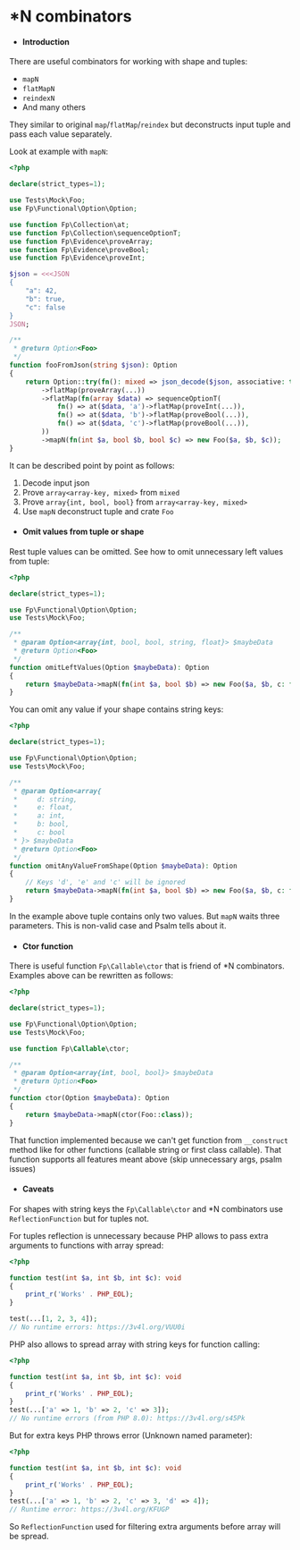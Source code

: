 # *N combinators
- #### Introduction

There are useful combinators for working with shape and tuples:
- `mapN`
- `flatMapN`
- `reindexN`
- And many others

They similar to original `map`/`flatMap`/`reindex` but deconstructs input tuple and pass each value separately.

Look at example with `mapN`:

```php
<?php

declare(strict_types=1);

use Tests\Mock\Foo;
use Fp\Functional\Option\Option;

use function Fp\Collection\at;
use function Fp\Collection\sequenceOptionT;
use function Fp\Evidence\proveArray;
use function Fp\Evidence\proveBool;
use function Fp\Evidence\proveInt;

$json = <<<JSON
{
    "a": 42,
    "b": true,
    "c": false
}
JSON;

/**
 * @return Option<Foo>
 */
function fooFromJson(string $json): Option
{
    return Option::try(fn(): mixed => json_decode($json, associative: true, flags: JSON_THROW_ON_ERROR))
        ->flatMap(proveArray(...))
        ->flatMap(fn(array $data) => sequenceOptionT(
            fn() => at($data, 'a')->flatMap(proveInt(...)),
            fn() => at($data, 'b')->flatMap(proveBool(...)),
            fn() => at($data, 'c')->flatMap(proveBool(...)),
        ))
        ->mapN(fn(int $a, bool $b, bool $c) => new Foo($a, $b, $c));
}
```

It can be described point by point as follows:

1) Decode input json
2) Prove `array<array-key, mixed>` from `mixed`
3) Prove `array{int, bool, bool}` from `array<array-key, mixed>`
4) Use `mapN` deconstruct tuple and crate `Foo`

- #### Omit values from tuple or shape

Rest tuple values can be omitted.
See how to omit unnecessary left values from tuple:

```php
<?php

declare(strict_types=1);

use Fp\Functional\Option\Option;
use Tests\Mock\Foo;

/**
 * @param Option<array{int, bool, bool, string, float}> $maybeData
 * @return Option<Foo>
 */
function omitLeftValues(Option $maybeData): Option
{
    return $maybeData->mapN(fn(int $a, bool $b) => new Foo($a, $b, c: false));
}
```

You can omit any value if your shape contains string keys:

```php
<?php

declare(strict_types=1);

use Fp\Functional\Option\Option;
use Tests\Mock\Foo;

/**
 * @param Option<array{
 *     d: string,
 *     e: float,
 *     a: int,
 *     b: bool,
 *     c: bool
 * }> $maybeData
 * @return Option<Foo>
 */
function omitAnyValueFromShape(Option $maybeData): Option
{
    // Keys 'd', 'e' and 'c' will be ignored
    return $maybeData->mapN(fn(int $a, bool $b) => new Foo($a, $b, c: false));
}
```

In the example above tuple contains only two values. But `mapN` waits three parameters.
This is non-valid case and Psalm tells about it.

- #### Ctor function

There is useful function `Fp\Callable\ctor` that is friend of *N combinators. Examples above can be rewritten as follows:

```php
<?php

declare(strict_types=1);

use Fp\Functional\Option\Option;
use Tests\Mock\Foo;

use function Fp\Callable\ctor;

/**
 * @param Option<array{int, bool, bool}> $maybeData
 * @return Option<Foo>
 */
function ctor(Option $maybeData): Option
{
    return $maybeData->mapN(ctor(Foo::class));
}
```

That function implemented because we can't get function from `__construct` method like for other functions (callable string or first class callable).
That function supports all features meant above (skip unnecessary args, psalm issues)

- #### Caveats

For shapes with string keys the `Fp\Callable\ctor` and *N combinators use `ReflectionFunction` but for tuples not.

For tuples reflection is unnecessary because PHP allows to pass extra arguments to functions with array spread:

```php
<?php

function test(int $a, int $b, int $c): void
{
    print_r('Works' . PHP_EOL);
}

test(...[1, 2, 3, 4]);
// No runtime errors: https://3v4l.org/VUU0i
```

PHP also allows to spread array with string keys for function calling:

```php
<?php

function test(int $a, int $b, int $c): void
{
    print_r('Works' . PHP_EOL);
}
test(...['a' => 1, 'b' => 2, 'c' => 3]);
// No runtime errors (from PHP 8.0): https://3v4l.org/s45Pk
```

But for extra keys PHP throws error (Unknown named parameter):
```php
<?php

function test(int $a, int $b, int $c): void
{
    print_r('Works' . PHP_EOL);
}
test(...['a' => 1, 'b' => 2, 'c' => 3, 'd' => 4]);
// Runtime error: https://3v4l.org/KFUGP
```

So `ReflectionFunction` used for filtering extra arguments before array will be spread.
